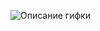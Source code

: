 ![Описание гифки]([assets/gameplay.gif](https://99px.ru/sstorage/86/2018/09/image_861609180322028143900.gif))
